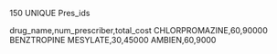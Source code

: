 150 UNIQUE Pres_ids


drug_name,num_prescriber,total_cost
CHLORPROMAZINE,60,90000
BENZTROPINE MESYLATE,30,45000
AMBIEN,60,9000
